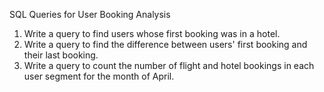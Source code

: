 

SQL Queries for User Booking Analysis

1. Write a query to find users whose first booking was in a hotel.
2. Write a query to find the difference between users' first booking and their last booking.
3. Write a query to count the number of flight and hotel bookings in each user segment for the month of April.
